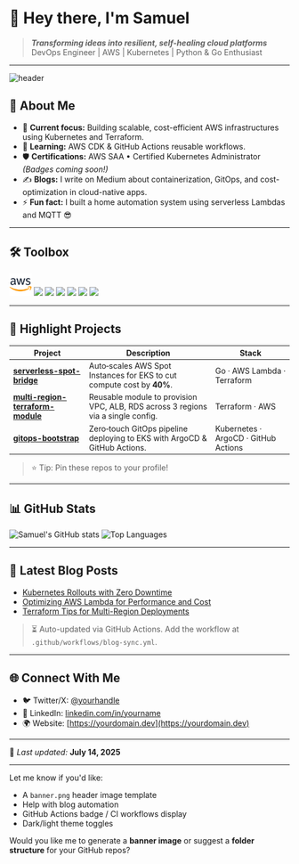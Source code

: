 # 👋 Hey there, I'm **Samuel**

> ***Transforming ideas into resilient, self-healing cloud platforms***  
> DevOps Engineer | AWS | Kubernetes | Python & Go Enthusiast

---

![header](https://raw.githubusercontent.com/samueljain1/samueljain1/main/banner.png)

## 🧭 About Me

- 🔭 **Current focus:** Building scalable, cost-efficient AWS infrastructures using Kubernetes and Terraform.
- 🌱 **Learning:** AWS CDK & GitHub Actions reusable workflows.
- 🛡️ **Certifications:** AWS SAA • Certified Kubernetes Administrator *(Badges coming soon!)*
- ✍️ **Blogs:** I write on Medium about containerization, GitOps, and cost-optimization in cloud-native apps.
- ⚡ **Fun fact:** I built a home automation system using serverless Lambdas and MQTT 😎

---

## 🛠️ Toolbox

<p align="left">
  <img src="https://github.com/devicons/devicon/blob/v2.16.0/icons/amazonwebservices/amazonwebservices-original-wordmark.svg" width="40" />
  <img src="https://cdn.jsdelivr.net/gh/devicons/devicon/icons/docker/docker-original.svg" width="40" />
  <img src="https://cdn.jsdelivr.net/gh/devicons/devicon/icons/kubernetes/kubernetes-plain.svg" width="40" />
  <img src="https://cdn.jsdelivr.net/gh/devicons/devicon/icons/terraform/terraform-original.svg" width="40" />
  <img src="https://cdn.jsdelivr.net/gh/devicons/devicon/icons/github/github-original.svg" width="40" />
  <img src="https://cdn.jsdelivr.net/gh/devicons/devicon/icons/python/python-original.svg" width="40" />
  <img src="https://cdn.jsdelivr.net/gh/devicons/devicon/icons/go/go-original.svg" width="40" />
</p>

---

## 🚀 Highlight Projects

| Project | Description | Stack |
|--------|-------------|-------|
| [**serverless-spot-bridge**](#) | Auto‑scales AWS Spot Instances for EKS to cut compute cost by **40%**. | Go · AWS Lambda · Terraform |
| [**multi-region-terraform-module**](#) | Reusable module to provision VPC, ALB, RDS across 3 regions via a single config. | Terraform · AWS |
| [**gitops-bootstrap**](#) | Zero‑touch GitOps pipeline deploying to EKS with ArgoCD & GitHub Actions. | Kubernetes · ArgoCD · GitHub Actions |

> ⭐ Tip: Pin these repos to your profile!

---

## 📊 GitHub Stats

<p align="left">
  <img src="https://github-readme-stats.vercel.app/api?username=samueljain1&show_icons=true&theme=radical" alt="Samuel's GitHub stats" />
  <img src="https://github-readme-stats.vercel.app/api/top-langs/?username=samueljain1&layout=compact&theme=radical" alt="Top Languages" />
</p>

---

## 📝 Latest Blog Posts
<!-- BLOG-POST-LIST:START -->
- [Kubernetes Rollouts with Zero Downtime](https://medium.com/@yourhandle/...)
- [Optimizing AWS Lambda for Performance and Cost](https://medium.com/@yourhandle/...)
- [Terraform Tips for Multi-Region Deployments](https://medium.com/@yourhandle/...)
<!-- BLOG-POST-LIST:END -->

> ⏳ Auto-updated via GitHub Actions. Add the workflow at `.github/workflows/blog-sync.yml`.

---

## 🌐 Connect With Me

- 🐦 Twitter/X: [@yourhandle](https://twitter.com/yourhandle)
- 💼 LinkedIn: [linkedin.com/in/yourname](https://linkedin.com/in/yourname)
- 🌍 Website: [https://yourdomain.dev](https://yourdomain.dev)

---

📅 *Last updated:* **July 14, 2025**

---

Let me know if you'd like:
- A `banner.png` header image template
- Help with blog automation
- GitHub Actions badge / CI workflows display
- Dark/light theme toggles

Would you like me to generate a **banner image** or suggest a **folder structure** for your GitHub repos?

